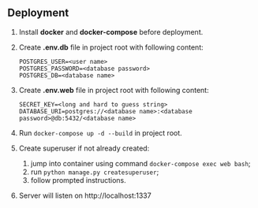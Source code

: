 ## Deployment
1. Install **docker** and **docker-compose** before deployment.

2. Create **.env.db** file in project root with following content:

    ```
    POSTGRES_USER=<user name>
    POSTGRES_PASSWORD=<database password>
    POSTGRES_DB=<database name>
    ```

3. Create **.env.web** file in project root with following content:

    ```
    SECRET_KEY=<long and hard to guess string>
    DATABASE_URI=postgres://<database name>:<database password>@db:5432/<database name>
    ```

4. Run `docker-compose up -d --build` in project root.

5. Create superuser if not already created:
    1. jump into container using command `docker-compose exec web bash`;
    2. run `python manage.py createsuperuser`;
    3. follow prompted instructions.

6. Server will listen on http://localhost:1337
